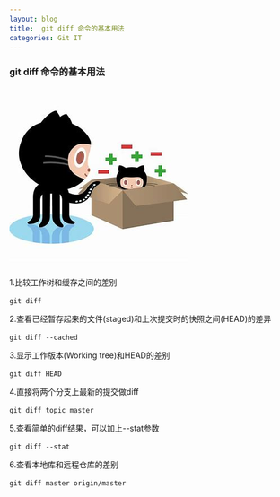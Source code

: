 ```yaml
---
layout: blog  
title:  git diff 命令的基本用法
categories: Git IT
---
```

### git diff 命令的基本用法

![](/img/blog/git-cartoo.jpeg)

1.比较工作树和缓存之间的差别

```git diff ```

2.查看已经暂存起来的文件(staged)和上次提交时的快照之间(HEAD)的差异

```git diff --cached```

3.显示工作版本(Working tree)和HEAD的差别

```git diff HEAD```

4.直接将两个分支上最新的提交做diff

```git diff topic master```

5.查看简单的diff结果，可以加上--stat参数

```git diff --stat```

6.查看本地库和远程仓库的差别

```git diff master origin/master```

